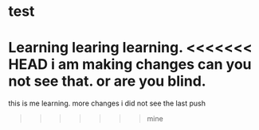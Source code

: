 test
====

Learning learing learning.
<<<<<<< HEAD
i am making changes can you not see that. or are you blind.
=======
this is me learning.
more changes
i did not see the last push 
>>>>>>> mine
